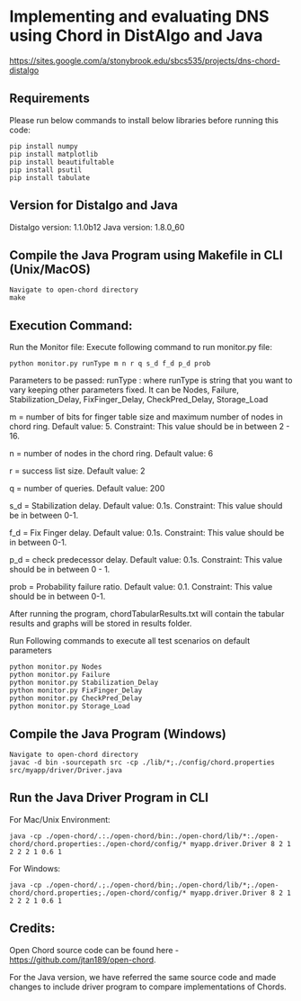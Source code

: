 # Implementing and evaluating DNS using Chord in DistAlgo and Java
<https://sites.google.com/a/stonybrook.edu/sbcs535/projects/dns-chord-distalgo>
## Requirements
Please run below commands to install below libraries before running this code:
```
pip install numpy
pip install matplotlib
pip install beautifultable
pip install psutil
pip install tabulate
```
## Version for Distalgo and Java
Distalgo version: 1.1.0b12
Java version: 1.8.0_60

## Compile the Java Program using Makefile in CLI (Unix/MacOS)
```
Navigate to open-chord directory
make
```

## Execution Command:
Run the Monitor file: 
Execute following command to run monitor.py file:

```
python monitor.py runType m n r q s_d f_d p_d prob
```
Parameters to be passed:
runType : where runType is string that you want to vary keeping other parameters fixed. It can be Nodes, Failure, Stabilization_Delay, FixFinger_Delay, CheckPred_Delay, Storage_Load

m = number of bits for finger table size and maximum number of nodes in chord ring. Default value: 5. Constraint: This value should be in between 2 - 16.

n = number of nodes in the chord ring. Default value: 6

r = success list size. Default value: 2

q = number of queries. Default value: 200

s_d = Stabilization delay. Default value: 0.1s. Constraint: This value should be in between 0-1.

f_d = Fix Finger delay. Default value: 0.1s. Constraint: This value should be in between 0-1.

p_d  = check predecessor delay. Default value: 0.1s. Constraint: This value should be in between 0 - 1.

prob = Probability failure ratio. Default value: 0.1. Constraint: This value should be in between 0-1.

After running the program, chordTabularResults.txt will contain the tabular results and graphs will be stored in results folder.

Run Following commands to execute all test scenarios on default parameters
```
python monitor.py Nodes
python monitor.py Failure
python monitor.py Stabilization_Delay
python monitor.py FixFinger_Delay
python monitor.py CheckPred_Delay
python monitor.py Storage_Load
```

## Compile the Java Program (Windows)
```
Navigate to open-chord directory
javac -d bin -sourcepath src -cp ./lib/*;./config/chord.properties src/myapp/driver/Driver.java
```

## Run the Java Driver Program in CLI
For Mac/Unix Environment:
```
java -cp ./open-chord/.:./open-chord/bin:./open-chord/lib/*:./open-chord/chord.properties:./open-chord/config/* myapp.driver.Driver 8 2 1 2 2 2 1 0.6 1
```
For Windows:
```
java -cp ./open-chord/.;./open-chord/bin;./open-chord/lib/*;./open-chord/chord.properties;./open-chord/config/* myapp.driver.Driver 8 2 1 2 2 2 1 0.6 1
```



## Credits:
Open Chord source code can be found here - https://github.com/jtan189/open-chord.

For the Java version, we have referred the same source code and made changes to include driver program to compare implementations of Chords.




